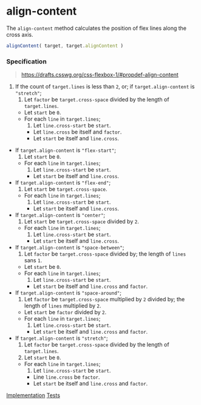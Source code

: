# align-content

The `align-content` method calculates the position of flex lines along the cross axis.

```js
alignContent( target, target.alignContent )
```

### Specification

> https://drafts.csswg.org/css-flexbox-1/#propdef-align-content

1. If the count of `target.lines` is less than `2`, or;
   if `target.align-content` is `"stretch"`;
	1. Let `factor` be `target.cross-space` divided by the length of `target.lines`.
	-  Let `start` be `0`.
	-  For each `line` in `target.lines`;
		1. Let `line.cross-start` be `start`.
		-  Let `line.cross` be itself and `factor`.
		-  Let `start` be itself and `line.cross`.
-  If `target.align-content` is `"flex-start"`;
	1. Let `start` be `0`.
	-  For each `line` in `target.lines`;
		1. Let `line.cross-start` be `start`.
		-  Let `start` be itself and `line.cross`.
-  If `target.align-content` is `"flex-end"`;
	1. Let `start` be `target.cross-space`.
	-  For each `line` in `target.lines`;
		1. Let `line.cross-start` be `start`.
		-  Let `start` be itself and `line.cross`.
-  If `target.align-content` is `"center"`;
	1. Let `start` be `target.cross-space` divided by `2`.
	-  For each `line` in `target.lines`;
		1. Let `line.cross-start` be `start`.
		-  Let `start` be itself and `line.cross`.
-  If `target.align-content` is `"space-between"`;
	1. Let `factor` be `target.cross-space` divided by; the length of `lines` sans `1`.
	-  Let `start` be `0`.
	-  For each `line` in `target.lines`;
		1. Let `line.cross-start` be `start`.
		-  Let `start` be itself and `line.cross` and `factor`.
-  If `target.align-content` is `"space-around"`;
	1. Let `factor` be `target.cross-space` multiplied by `2` divided by; the length of `lines` multiplied by `2`.
	-  Let  `start` be `factor` divided by `2`.
	-  For each `line` in `target.lines`;
		1. Let `line.cross-start` be `start`.
		-  Let `start` be itself and `line.cross` and `factor`.
-  If `target.align-content` is `"stretch"`;
	1. Let `factor` be `target.cross-space` divided by the length of `target.lines`.
	1. Let `start` be `0`.
	-  For each `line` in `target.lines`;
		1. Let `line.cross-start` be `start`.
		-  Line `line.cross` be `factor`.
		-  Let `start` be itself and `line.cross` and `factor`.

[Implementation](index.js) [Tests](test.js)
